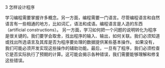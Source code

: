 3 怎样设计程序

学习编程需要掌握许多概念。另一方面，编程需要一门语言。尽管编程语言和自然语言有一些相通的地方，比如词汇，语法和成语。编程语言是人造的东西（artificial constructions）。
另一方面，学习如何把一个问题的说明转化为程序是很关键的。我们要学会取舍，找出程序的输入、输出，如何关联。我们必须知道或找出所选语言及其库是否为程序要处理的数据提供某些基本操作。 如果没有，我们可能必须开发实现这些操作的辅助功能。最后，一旦有了程序，我们必须检查它是否实际执行了预期的计算。这可能会揭示各种错误，我们需要能够理解和修复这些错误。